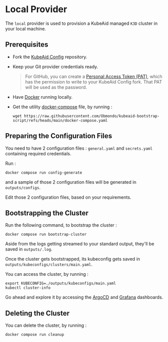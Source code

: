 # Local Provider

The `local` provider is used to provision a KubeAid managed `K3D` cluster in your local machine.

## Prerequisites

- Fork the [KubeAid Config](https://github.com/Obmondo/kubeaid-config) repository.

- Keep your Git provider credentials ready.
  > For GitHub, you can create a [Personal Access Token (PAT)](https://docs.github.com/en/authentication/keeping-your-account-and-data-secure/managing-your-personal-access-tokens#creating-a-fine-grained-personal-access-token), which has the permission to write to your KubeAid Config fork.
  > That PAT will be used as the password.

- Have [Docker](https://www.docker.com/products/docker-desktop/) running locally.

- Get the utility [docker-compose](https://github.com/Obmondo/kubeaid-bootstrap-script/blob/main/docker-compose.yaml) file, by running :
  ```shell script
  wget https://raw.githubusercontent.com/Obmondo/kubeaid-bootstrap-script/refs/heads/main/docker-compose.yaml
  ```

## Preparing the Configuration Files

You need to have 2 configuration files : `general.yaml` and `secrets.yaml` containing required credentials.

Run :
```shell script
docker compose run config-generate
```
and a sample of those 2 configuration files will be generated in `outputs/configs`.

Edit those 2 configuration files, based on your requirements.

## Bootstrapping the Cluster

Run the following command, to bootstrap the cluster :
```shell script
docker compose run bootstrap-cluster
```

Aside from the logs getting streamed to your standard output, they'll be saved in `outputs/.log`.

Once the cluster gets bootstrapped, its kubeconfig gets saved in `outputs/kubeconfigs/clusters/main.yaml`.

You can access the cluster, by running :
```shell script
export KUBECONFIG=./outputs/kubeconfigs/main.yaml
kubectl cluster-info
```
Go ahead and explore it by accessing the [ArgoCD]() and [Grafana]() dashboards.

## Deleting the Cluster

You can delete the cluster, by running :
```shell script
docker compose run cleanup
```
